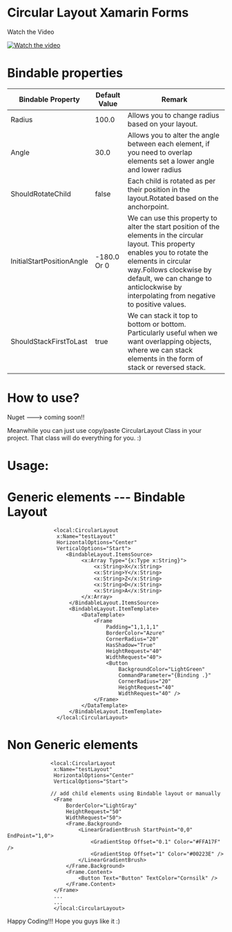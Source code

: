 # Circular Layout Xamarin Forms

Watch the Video

[![Watch the video](https://i.imgur.com/FmClglm.png)](https://youtu.be/hRpGkBN2I0w)

# Bindable properties

|Bindable Property   |  Default Value | Remark  |
|---|---|---|
| Radius  | 100.0  |  Allows you to change radius based on your layout. |
| Angle  | 30.0  |  Allows you to alter the angle between each element, if you need to overlap elements set a lower angle and lower radius |
| ShouldRotateChild  |  false | Each child is rotated as per their position in the layout.Rotated based on the anchorpoint.  |
|  InitialStartPositionAngle | -180.0 Or 0  | We can use this property to alter the start position of the elements in the circular layout. This property enables you to rotate the elements in circular way.Follows clockwise by default, we can change to anticlockwise by interpolating from negative to positive values.|
|  ShouldStackFirstToLast | true  |  We can stack it top to bottom or bottom. Particularly useful when we want overlapping objects, where we can stack elements in the form of stack or reversed stack. |

# How to use?
Nuget ---> coming soon!!

Meanwhile you can just use copy/paste CircularLayout Class in your project. 
That class will do everything for you. :)

# Usage:
# Generic elements --- Bindable Layout
```
               <local:CircularLayout
                x:Name="testLayout"
                HorizontalOptions="Center"
                VerticalOptions="Start">
                   <BindableLayout.ItemsSource>
                        <x:Array Type="{x:Type x:String}">
                            <x:String>X</x:String>
                            <x:String>Y</x:String>
                            <x:String>Z</x:String>
                            <x:String>D</x:String>
                            <x:String>A</x:String>
                        </x:Array>
                    </BindableLayout.ItemsSource>
                    <BindableLayout.ItemTemplate>
                        <DataTemplate>
                            <Frame
                                Padding="1,1,1,1"
                                BorderColor="Azure"
                                CornerRadius="20"
                                HasShadow="True"
                                HeightRequest="40"
                                WidthRequest="40">
                                <Button
                                    BackgroundColor="LightGreen"
                                    CommandParameter="{Binding .}"
                                    CornerRadius="20"
                                    HeightRequest="40"
                                    WidthRequest="40" />
                            </Frame>
                        </DataTemplate>
                    </BindableLayout.ItemTemplate>
                </local:CircularLayout>
```

# Non Generic elements
 ```           
               <local:CircularLayout
                x:Name="testLayout"
                HorizontalOptions="Center"
                VerticalOptions="Start">
                
               // add child elements using Bindable layout or manually
                <Frame
                    BorderColor="LightGray"
                    HeightRequest="50"
                    WidthRequest="50">
                    <Frame.Background>
                        <LinearGradientBrush StartPoint="0,0" EndPoint="1,0">
                            <GradientStop Offset="0.1" Color="#FFA17F" />
                            <GradientStop Offset="1" Color="#00223E" />
                        </LinearGradientBrush>
                    </Frame.Background>
                    <Frame.Content>
                        <Button Text="Button" TextColor="Cornsilk" />
                    </Frame.Content>
                </Frame>
                ...
                ...
                </local:CircularLayout>
```

Happy Coding!!!
Hope you guys like it :)
